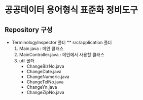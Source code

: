 # **공공데이터 용어형식 표준화 정비도구**

## Repository 구성

* TerminologyInspector 폴더
   ** src/application 폴더
   1. Main.java            : 메인 클래스
   2. MainController.java  : 메인에서 사용할 클래스
   3. util 폴더
      - ChangeBizNo.java
      - ChangeDate.java
      - ChangeNumeric.java
      - ChangeTelNo.java
      - ChangeYn.java
      - ChangeZipNo.java
